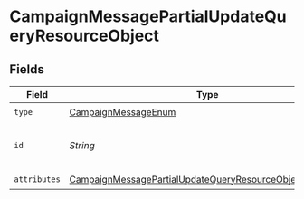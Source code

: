 # CampaignMessagePartialUpdateQueryResourceObject


## Fields

| Field                                                                                                                                             | Type                                                                                                                                              | Required                                                                                                                                          | Description                                                                                                                                       |
| ------------------------------------------------------------------------------------------------------------------------------------------------- | ------------------------------------------------------------------------------------------------------------------------------------------------- | ------------------------------------------------------------------------------------------------------------------------------------------------- | ------------------------------------------------------------------------------------------------------------------------------------------------- |
| `type`                                                                                                                                            | [CampaignMessageEnum](../../models/components/CampaignMessageEnum.md)                                                                             | :heavy_check_mark:                                                                                                                                | N/A                                                                                                                                               |
| `id`                                                                                                                                              | *String*                                                                                                                                          | :heavy_check_mark:                                                                                                                                | The message ID to be retrieved                                                                                                                    |
| `attributes`                                                                                                                                      | [CampaignMessagePartialUpdateQueryResourceObjectAttributes](../../models/components/CampaignMessagePartialUpdateQueryResourceObjectAttributes.md) | :heavy_check_mark:                                                                                                                                | N/A                                                                                                                                               |